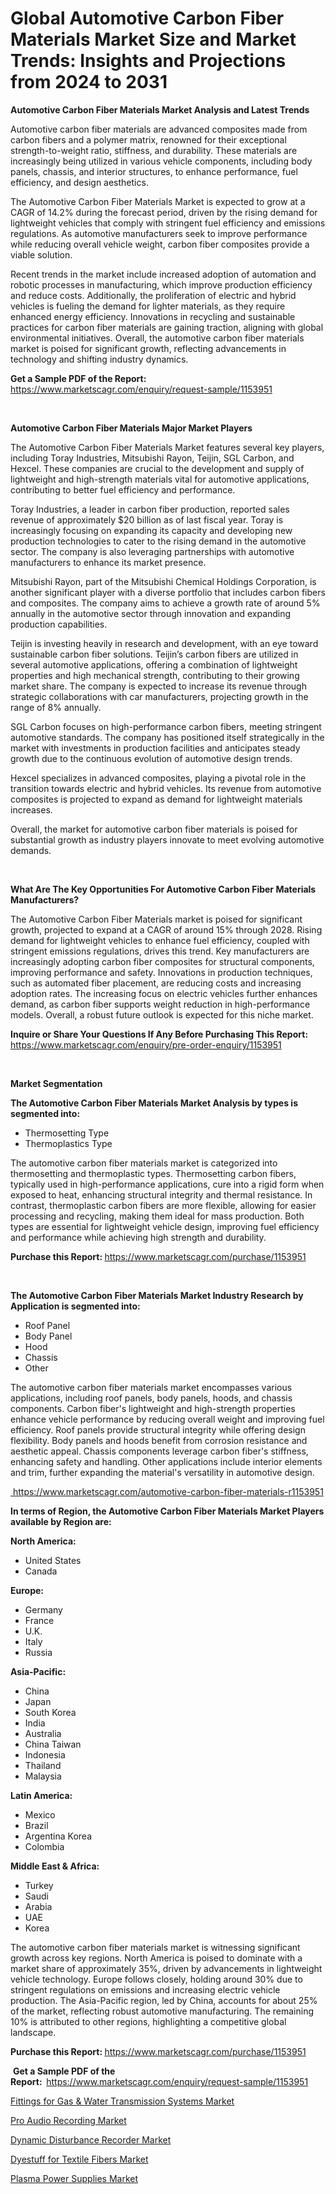 <p><h1>Global Automotive Carbon Fiber Materials Market Size and Market Trends: Insights and Projections from 2024 to 2031</h1></p><p><strong>Automotive Carbon Fiber Materials Market Analysis and Latest Trends</strong></p>
<p><p>Automotive carbon fiber materials are advanced composites made from carbon fibers and a polymer matrix, renowned for their exceptional strength-to-weight ratio, stiffness, and durability. These materials are increasingly being utilized in various vehicle components, including body panels, chassis, and interior structures, to enhance performance, fuel efficiency, and design aesthetics.</p><p>The Automotive Carbon Fiber Materials Market is expected to grow at a CAGR of 14.2% during the forecast period, driven by the rising demand for lightweight vehicles that comply with stringent fuel efficiency and emissions regulations. As automotive manufacturers seek to improve performance while reducing overall vehicle weight, carbon fiber composites provide a viable solution.</p><p>Recent trends in the market include increased adoption of automation and robotic processes in manufacturing, which improve production efficiency and reduce costs. Additionally, the proliferation of electric and hybrid vehicles is fueling the demand for lighter materials, as they require enhanced energy efficiency. Innovations in recycling and sustainable practices for carbon fiber materials are gaining traction, aligning with global environmental initiatives. Overall, the automotive carbon fiber materials market is poised for significant growth, reflecting advancements in technology and shifting industry dynamics.</p></p>
<p><strong>Get a Sample PDF of the Report:&nbsp;</strong> <a href="https://www.marketscagr.com/enquiry/request-sample/1153951?utm_campaign=1282&utm_medium=2&utm_source=Github&utm_content=ia&utm_term=17102024&utm_id=automotive-carbon-fiber-materials">https://www.marketscagr.com/enquiry/request-sample/1153951</a></p>
<p>&nbsp;</p>
<p><strong>Automotive Carbon Fiber Materials Major Market Players</strong></p>
<p><p>The Automotive Carbon Fiber Materials Market features several key players, including Toray Industries, Mitsubishi Rayon, Teijin, SGL Carbon, and Hexcel. These companies are crucial to the development and supply of lightweight and high-strength materials vital for automotive applications, contributing to better fuel efficiency and performance.</p><p>Toray Industries, a leader in carbon fiber production, reported sales revenue of approximately $20 billion as of last fiscal year. Toray is increasingly focusing on expanding its capacity and developing new production technologies to cater to the rising demand in the automotive sector. The company is also leveraging partnerships with automotive manufacturers to enhance its market presence.</p><p>Mitsubishi Rayon, part of the Mitsubishi Chemical Holdings Corporation, is another significant player with a diverse portfolio that includes carbon fibers and composites. The company aims to achieve a growth rate of around 5% annually in the automotive sector through innovation and expanding production capabilities.</p><p>Teijin is investing heavily in research and development, with an eye toward sustainable carbon fiber solutions. Teijin’s carbon fibers are utilized in several automotive applications, offering a combination of lightweight properties and high mechanical strength, contributing to their growing market share. The company is expected to increase its revenue through strategic collaborations with car manufacturers, projecting growth in the range of 8% annually.</p><p>SGL Carbon focuses on high-performance carbon fibers, meeting stringent automotive standards. The company has positioned itself strategically in the market with investments in production facilities and anticipates steady growth due to the continuous evolution of automotive design trends.</p><p>Hexcel specializes in advanced composites, playing a pivotal role in the transition towards electric and hybrid vehicles. Its revenue from automotive composites is projected to expand as demand for lightweight materials increases.</p><p>Overall, the market for automotive carbon fiber materials is poised for substantial growth as industry players innovate to meet evolving automotive demands.</p></p>
<p>&nbsp;</p>
<p><strong>What Are The Key Opportunities For Automotive Carbon Fiber Materials Manufacturers?</strong></p>
<p><p>The Automotive Carbon Fiber Materials market is poised for significant growth, projected to expand at a CAGR of around 15% through 2028. Rising demand for lightweight vehicles to enhance fuel efficiency, coupled with stringent emissions regulations, drives this trend. Key manufacturers are increasingly adopting carbon fiber composites for structural components, improving performance and safety. Innovations in production techniques, such as automated fiber placement, are reducing costs and increasing adoption rates. The increasing focus on electric vehicles further enhances demand, as carbon fiber supports weight reduction in high-performance models. Overall, a robust future outlook is expected for this niche market.</p></p>
<p><strong>Inquire or Share Your Questions If Any Before Purchasing This Report:</strong> <a href="https://www.marketscagr.com/enquiry/pre-order-enquiry/1153951?utm_campaign=1282&utm_medium=2&utm_source=Github&utm_content=ia&utm_term=17102024&utm_id=automotive-carbon-fiber-materials">https://www.marketscagr.com/enquiry/pre-order-enquiry/1153951</a></p>
<p>&nbsp;</p>
<p><strong>Market Segmentation</strong></p>
<p><strong>The Automotive Carbon Fiber Materials Market Analysis by types is segmented into:</strong></p>
<p><ul><li>Thermosetting Type</li><li>Thermoplastics Type</li></ul></p>
<p><p>The automotive carbon fiber materials market is categorized into thermosetting and thermoplastic types. Thermosetting carbon fibers, typically used in high-performance applications, cure into a rigid form when exposed to heat, enhancing structural integrity and thermal resistance. In contrast, thermoplastic carbon fibers are more flexible, allowing for easier processing and recycling, making them ideal for mass production. Both types are essential for lightweight vehicle design, improving fuel efficiency and performance while achieving high strength and durability.</p></p>
<p><strong>Purchase this Report:&nbsp;</strong><a href="https://www.marketscagr.com/purchase/1153951?utm_campaign=1282&utm_medium=2&utm_source=Github&utm_content=ia&utm_term=17102024&utm_id=automotive-carbon-fiber-materials">https://www.marketscagr.com/purchase/1153951</a></p>
<p>&nbsp;</p>
<p><strong>The Automotive Carbon Fiber Materials Market Industry Research by Application is segmented into:</strong></p>
<p><ul><li>Roof Panel</li><li>Body Panel</li><li>Hood</li><li>Chassis</li><li>Other</li></ul></p>
<p><p>The automotive carbon fiber materials market encompasses various applications, including roof panels, body panels, hoods, and chassis components. Carbon fiber's lightweight and high-strength properties enhance vehicle performance by reducing overall weight and improving fuel efficiency. Roof panels provide structural integrity while offering design flexibility. Body panels and hoods benefit from corrosion resistance and aesthetic appeal. Chassis components leverage carbon fiber's stiffness, enhancing safety and handling. Other applications include interior elements and trim, further expanding the material's versatility in automotive design.</p></p>
<p><a href="https://www.marketscagr.com/automotive-carbon-fiber-materials-r1153951?utm_campaign=1282&utm_medium=2&utm_source=Github&utm_content=ia&utm_term=17102024&utm_id=automotive-carbon-fiber-materials">&nbsp;https://www.marketscagr.com/automotive-carbon-fiber-materials-r1153951</a></p>
<p><strong>In terms of Region, the Automotive Carbon Fiber Materials Market Players available by Region are:</strong></p>
<p>
    <p> <strong> North America: </strong>
        <ul>
            <li>United States</li>
            <li>Canada</li>
        </ul>
        </p> 
    <p> <strong> Europe: </strong>
        <ul>
            <li>Germany</li>
            <li>France</li>
            <li>U.K.</li>
            <li>Italy</li>
            <li>Russia</li>
        </ul>
        </p> 
    <p> <strong> Asia-Pacific: </strong>
        <ul>
            <li>China</li>
            <li>Japan</li>
            <li>South Korea</li>
            <li>India</li>
            <li>Australia</li>
            <li>China Taiwan</li>
            <li>Indonesia</li>
            <li>Thailand</li>
            <li>Malaysia</li>
        </ul>
        </p> 
    <p> <strong> Latin America: </strong>
        <ul>
            <li>Mexico</li>
            <li>Brazil</li>
            <li>Argentina Korea</li>
            <li>Colombia</li>
        </ul>
        </p> 
    <p> <strong> Middle East & Africa: </strong>
        <ul>
            <li>Turkey</li>
            <li>Saudi</li>
            <li>Arabia</li>
            <li>UAE</li>
            <li>Korea</li>
        </ul>
    </p>
    </p>
<p><p>The automotive carbon fiber materials market is witnessing significant growth across key regions. North America is poised to dominate with a market share of approximately 35%, driven by advancements in lightweight vehicle technology. Europe follows closely, holding around 30% due to stringent regulations on emissions and increasing electric vehicle production. The Asia-Pacific region, led by China, accounts for about 25% of the market, reflecting robust automotive manufacturing. The remaining 10% is attributed to other regions, highlighting a competitive global landscape.</p></p>
<p><strong>Purchase this Report: </strong><a href="https://www.marketscagr.com/purchase/1153951?utm_campaign=1282&utm_medium=2&utm_source=Github&utm_content=ia&utm_term=17102024&utm_id=automotive-carbon-fiber-materials">https://www.marketscagr.com/purchase/1153951</a></p>
<p>&nbsp;<strong>Get a Sample PDF of the Report:&nbsp;&nbsp;</strong><a href="https://www.marketscagr.com/enquiry/request-sample/1153951?utm_campaign=1282&utm_medium=2&utm_source=Github&utm_content=ia&utm_term=17102024&utm_id=automotive-carbon-fiber-materials">https://www.marketscagr.com/enquiry/request-sample/1153951</a></p>
<p><strong></strong></p>
<p><p><a href="https://github.com/mabutironaldo/Market-Research-Report-List-6/blob/main/fittings-for-gas-water-transmission-systems-market.md?utm_campaign=1282&utm_medium=2&utm_source=Github&utm_content=ia&utm_term=17102024&utm_id=automotive-carbon-fiber-materials">Fittings for Gas & Water Transmission Systems Market</a></p><p><a href="https://www.linkedin.com/pulse/pro-audio-recording-market-drivers-challenges-forecast-2024-2031-t57tc?utm_campaign=1282&utm_medium=2&utm_source=Github&utm_content=ia&utm_term=17102024&utm_id=automotive-carbon-fiber-materials">Pro Audio Recording Market</a></p><p><a href="https://www.linkedin.com/pulse/global-dynamic-disturbance-recorder-market-trends-analysis-gwk8c?utm_campaign=1282&utm_medium=2&utm_source=Github&utm_content=ia&utm_term=17102024&utm_id=automotive-carbon-fiber-materials">Dynamic Disturbance Recorder Market</a></p><p><a href="https://github.com/guneycigdem35/Market-Research-Report-List-5/blob/main/dyestuff-for-textile-fibers-market.md?utm_campaign=1282&utm_medium=2&utm_source=Github&utm_content=ia&utm_term=17102024&utm_id=automotive-carbon-fiber-materials">Dyestuff for Textile Fibers Market</a></p><p><a href="https://www.linkedin.com/pulse/plasma-power-supplies-market-dynamics-application-types-emerging-7k7qc?utm_campaign=1282&utm_medium=2&utm_source=Github&utm_content=ia&utm_term=17102024&utm_id=automotive-carbon-fiber-materials">Plasma Power Supplies Market</a></p></p>